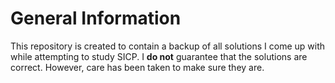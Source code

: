 # General Information
This repository is created to contain a backup of all solutions I come up with while attempting to study SICP. I **do not** guarantee that the solutions are correct. However, care has been taken to make sure they are.
